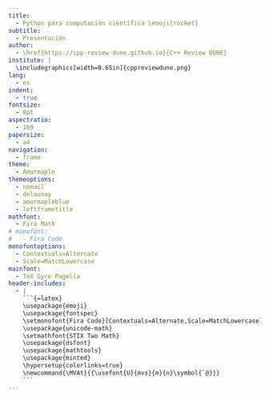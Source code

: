 ```yaml
---
title:
  - Python para computación científica \emoji{rocket}
subtitle:
  - Presentación
author:
  - \href{https://cpp-review-dune.github.io}{C++ Review DUNE}
institute: |
  \includegraphics[width=0.65in]{cppreviewdune.png}
lang:
  - es
indent:
  - true
fontsize:
  - 8pt
aspectratio:
  - 169
papersize:
  - a4
navigation:
  - frame
theme:
  - Amurmaple
themeoptions:
  - nomail
  - delaunay
  - amurmapleblue
  - leftframetitle
mathfont:
  - Fira Math
# monofont:
#   - Fira Code
monofontoptions:
  - Contextuals=Alternate
  - Scale=MatchLowercase
mainfont:
  - TeX Gyre Pagella
header-includes:
  - |
    ```{=latex}
    \usepackage{emoji}
    \usepackage{fontspec}
    \setmonofont{Fira Code}[Contextuals=Alternate,Scale=MatchLowercase]
    \usepackage{unicode-math}
    \setmathfont{STIX Two Math}
    \usepackage{dsfont}
    \usepackage{mathtools}
    \usepackage{minted}
    \hypersetup{colorlinks=true}
    \newcommand{\MVAt}{{\usefont{U}{mvs}{m}{n}\symbol{`@}}}
    ```
---
```


